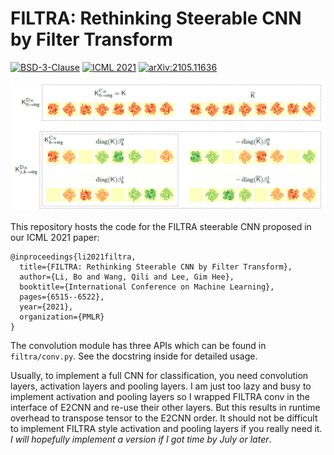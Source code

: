 # FILTRA: Rethinking Steerable CNN by Filter Transform

[![BSD-3-Clause](https://img.shields.io/github/license/prclibo/relative_pose)](https://github.com/prclibo/relative_pose/blob/master/LICENSE)
[![ICML 2021](https://img.shields.io/badge/ICML-2021-%231b75bc)](http://proceedings.mlr.press/v139/li21v/li21v.pdf)
[![arXiv:2105.11636](https://img.shields.io/badge/cs.CV-arXiv%3A2105.11636-B31B1B.svg)](https://arxiv.org/abs/2105.11636)


![thumbnail](./filtra-thumb.png)

This repository hosts the code for the FILTRA steerable CNN proposed in our ICML 2021 paper:
```
@inproceedings{li2021filtra,
  title={FILTRA: Rethinking Steerable CNN by Filter Transform},
  author={Li, Bo and Wang, Qili and Lee, Gim Hee},
  booktitle={International Conference on Machine Learning},
  pages={6515--6522},
  year={2021},
  organization={PMLR}
}
```

The convolution module has three APIs which can be found in `filtra/conv.py`. See the docstring inside for detailed usage.

Usually, to implement a full CNN for classification, you need convolution layers, activation layers and pooling layers. I am just too lazy and busy to implement activation and pooling layers so I wrapped FILTRA conv in the interface of E2CNN and re-use their other layers. But this results in runtime overhead to transpose tensor to the E2CNN order. It should not be difficult to implement FILTRA style activation and pooling layers if you really need it. *I will hopefully implement a version if I got time by July or later*.





